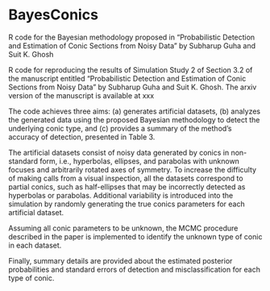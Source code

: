 # BayesConics
R code for the Bayesian methodology proposed in “Probabilistic Detection and Estimation of Conic Sections from Noisy Data” by Subharup Guha and Suit K. Ghosh

R code for reproducing the results of Simulation Study 2 of Section 3.2 of the manuscript entitled “Probabilistic Detection and Estimation of Conic Sections from Noisy Data” by Subharup Guha and Suit K. Ghosh. The arxiv version of the manuscript is available at xxx

The code achieves three aims: (a) generates artificial datasets, (b) analyzes the generated data using the proposed Bayesian methodology to detect the underlying conic type, and (c) provides a summary of the method’s accuracy of detection, presented in Table 3.

The artificial datasets consist of noisy data generated by conics in non-standard form, i.e., hyperbolas, ellipses, and parabolas with unknown focuses and arbitrarily rotated axes of symmetry. To increase the difficulty of making calls from a visual inspection, all the datasets correspond to partial conics, such as half-ellipses that may be incorrectly detected as hyperbolas or parabolas. Additional variability is introduced into the simulation by randomly generating the true conics parameters for each artificial dataset.  

Assuming all conic parameters to be unknown, the MCMC procedure described in the paper is implemented to identify the unknown type of conic in each dataset.

Finally, summary details are provided about the estimated posterior probabilities and standard errors of detection and misclassification for each type of conic.

